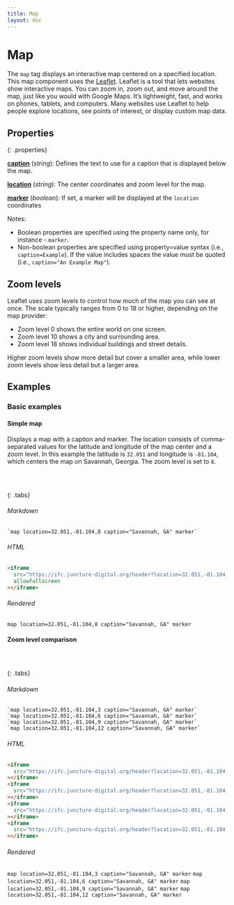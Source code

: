 ```yaml
---
title: Map
layout: doc
---
```


# Map

The `map` tag displays an interactive map centered on a specified location.  This map component uses the [Leaflet](https://leafletjs.com/).  Leaflet is a tool that lets websites show interactive maps. You can zoom in, zoom out, and move around the map, just like you would with Google Maps. It’s lightweight, fast, and works on phones, tablets, and computers. Many websites use Leaflet to help people explore locations, see points of interest, or display custom map data.

## Properties
{: .properties}

**[caption](#basic-examples)** (_string_): Defines the text to use for a caption that is displayed below the map.

**[location](##basic-examples)** (_string_): The center coordinates and zoom level for the map.   

**[marker](##basic-examples)** (_boolean_):  If set, a marker will be displayed at the `location` coordinates

Notes:
- Boolean properties are specified using the property name only, for instance - `marker`.
- Non-boolean properties are specified using property=value syntax (i.e., `caption=Example`).  If the value includes spaces the value must be quoted (i.e., `caption="An Example Map"`).

## Zoom levels

Leaflet uses zoom levels to control how much of the map you can see at once. The scale typically ranges from 0 to 18 or higher, depending on the map provider:

- Zoom level 0 shows the entire world on one screen.
- Zoom level 10 shows a city and surrounding area.
- Zoom level 18 shows individual buildings and street details.

Higher zoom levels show more detail but cover a smaller area, while lower zoom levels show less detail but a larger area.

## Examples

### Basic examples

#### Simple map

Displays a map with a caption and marker.  The location consists of comma-separated values for the latitude and longitude of the map center and a zoom level.  In this example the latitude is `32.051` and longitude is `-81.104`, which centers the map on Savannah, Georgia.  The zoom level is set to `8`.

##### &nbsp;
{: .tabs}

###### Markdown

```markup
`map location=32.051,-81.104,8 caption="Savannah, GA" marker`
```

###### HTML

```html
<iframe
  src="https://ifc.juncture-digital.org/header?location=32.051,-81.104,8&caption=Savannah,+GA"
  allowfullscreen
></iframe>
```

###### Rendered

`map location=32.051,-81.104,8 caption="Savannah, GA" marker`

#### Zoom level comparison

##### &nbsp;
{: .tabs}

###### Markdown

```markup
`map location=32.051,-81.104,3 caption="Savannah, GA" marker`
`map location=32.051,-81.104,6 caption="Savannah, GA" marker`
`map location=32.051,-81.104,9 caption="Savannah, GA" marker`
`map location=32.051,-81.104,12 caption="Savannah, GA" marker`
```

###### HTML

```html
<iframe
  src="https://ifc.juncture-digital.org/header?location=32.051,-81.104,3&caption=Savannah,+GA"
></iframe>
<iframe
  src="https://ifc.juncture-digital.org/header?location=32.051,-81.104,6&caption=Savannah,+GA"
></iframe>
<iframe
  src="https://ifc.juncture-digital.org/header?location=32.051,-81.104,9&caption=Savannah,+GA"
></iframe>
<iframe
  src="https://ifc.juncture-digital.org/header?location=32.051,-81.104,12&caption=Savannah,+GA"
></iframe>
```

###### Rendered

`map location=32.051,-81.104,3 caption="Savannah, GA" marker`
`map location=32.051,-81.104,6 caption="Savannah, GA" marker`
`map location=32.051,-81.104,9 caption="Savannah, GA" marker`
`map location=32.051,-81.104,12 caption="Savannah, GA" marker`